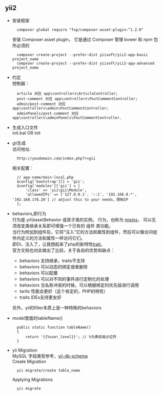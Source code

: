 ## yii2
- 安装框架  

		composer global require "fxp/composer-asset-plugin:^1.2.0" 
	安装 Composer asset plugin， 它是通过 Composer 管理 bower 和 npm 包所必须的  

		composer create-project --prefer-dist yiisoft/yii2-app-basic project_name
		composer create-project --prefer-dist yiisoft/yii2-app-advanced project_name
- 约定  
	控制器：  

		article 对应 app\controllers\ArticleController;
		post-comment 对应 app\controllers\PostCommentController;
		admin/post-comment 对应 app\controllers\admin\PostCommentController;
		adminPanels/post-comment 对应 app\controllers\adminPanels\PostCommentController.
- 生成入口文件  
	init.bat OR init
- gii生成  
	访问地址:

		http://youdomain.com/index.php?r=gii
	相关配置：
	
		// app-name/main-local.php
		$config['bootstrap'][] = 'gii';
	    $config['modules']['gii'] = [
	        'class' => 'yii\gii\Module',
	        'allowedIPs' => ['127.0.0.1', '::1', '192.168.0.*', '192.168.178.20'] // adjust this to your needs，限制IP
	    ];
- behaviors,即行为  
	行为是 yii\base\Behavior 或其子类的实例。 行为，也称为 [mixins](https://en.wikipedia.org/wiki/Mixin)， 可以无须改变类继承关系即可增强一个已有的 组件 类功能。  
	当行为附加到组件后，它将“注入”它的方法和属性到组件，然后可以像访问组件内定义的方法和属性一样访问它们。  
	即DI，注入了，让我想起来了php的新特性[trait](http://php.net/manual/zh/language.oop5.traits.php)。  
	官方文档也对此做出了比较，关于各自的优势和缺点：  
	- behaviors 支持继承，traits不支持  
	- behaviors 可以动态的绑定或者删除  
	- behaviors 可以配置  
	- behaviors 可以对不同的事件进行定制化的处理
	- behaviors 当名称冲突的时候，可以根据绑定的优先级进行调用
	- tarits 性能会更好（这个肯定的，PHP的特性）
	- traits IDEs支持更友好  
	
	另外，yii的filter本质上是一种特殊的behaviors
- model里面的tableName()

		public static function tableName()
	    {
	        return '{{%user_level}}'; // %为表前缀占位符
	    }
- yii Migration   
	MySQL 字段类型参考，[yii-db-schema](http://www.yiiframework.com/doc-2.0/yii-db-schema.html)  
	Create Migration

		yii migrate/create table_name
	Applying Migrations
	
		yii migrate
		